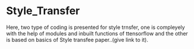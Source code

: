 # Style_Transfer
Here, two type of coding is presented for style trnsfer, one is compleyely with the help of modules and inbuilt functions of ttensorflow and the other is based on basics of Style transfee paper..(give link to it).
